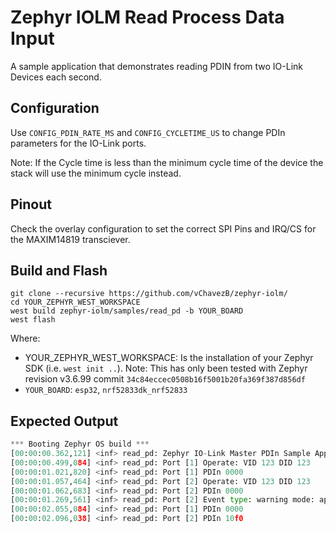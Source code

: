 # Zephyr IOLM Read Process Data Input

A sample application that demonstrates reading PDIN from two IO-Link Devices each second.

## Configuration

Use `CONFIG_PDIN_RATE_MS` and `CONFIG_CYCLETIME_US` to change PDIn parameters for the IO-Link ports.

Note: If the Cycle time is less than the minimum cycle time of the device the stack will use the minimum cycle instead.

## Pinout

Check the overlay configuration to set the correct SPI Pins and IRQ/CS for the MAXIM14819 transciever.


## Build and Flash

```
git clone --recursive https://github.com/vChavezB/zephyr-iolm/
cd YOUR_ZEPHYR_WEST_WORKSPACE
west build zephyr-iolm/samples/read_pd -b YOUR_BOARD
west flash
```

Where:

- YOUR_ZEPHYR_WEST_WORKSPACE: Is the installation of your Zephyr SDK (i.e. `west init ..`). 
  Note: This has only been tested with Zephyr revision v3.6.99 commit `34c84eccec0508b16f5001b20fa369f387d856df`
- `YOUR_BOARD`: `esp32`, `nrf52833dk_nrf52833`

## Expected Output

```python
*** Booting Zephyr OS build ***
[00:00:00.362,121] <inf> read_pd: Zephyr IO-Link Master PDIn Sample Application
[00:00:00.499,084] <inf> read_pd: Port [1] Operate: VID 123 DID 123
[00:00:01.021,820] <inf> read_pd: Port [1] PDIn 0000
[00:00:01.057,464] <inf> read_pd: Port [2] Operate: VID 123 DID 123
[00:00:01.062,683] <inf> read_pd: Port [2] PDIn 0000
[00:00:01.269,561] <inf> read_pd: Port [2] Event type: warning mode: appears code 1234
[00:00:02.055,084] <inf> read_pd: Port [1] PDIn 0000
[00:00:02.096,038] <inf> read_pd: Port [2] PDIn 10f0
```
